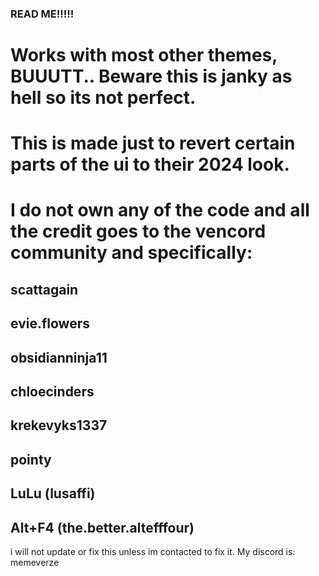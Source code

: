 ### READ ME!!!!!
# Works with most other themes, BUUUTT.. Beware this is janky as hell so its not perfect.
# This is made just to revert certain parts of the ui to their 2024 look.
# I do not own any of the code and all the credit goes to the vencord community and specifically:

## scattagain
## evie.flowers
## obsidianninja11
## chloecinders
## krekevyks1337
## pointy
## LuLu (lusaffi)
## Alt+F4 (the.better.altefffour)

i will not update or fix this unless im contacted to fix it. 
My discord is: memeverze

